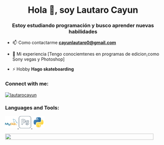 <h1 align="center">Hola 👋, soy Lautaro Cayun</h1>
<h3 align="center">Estoy estudiando programación y busco aprender nuevas habilidades</h3>

- 📫 Como contactarme **cayunlautaro0@gmail.com**

- 📄 Mi experiencia [Tengo conociemtenes en programas de edicion,como Sony vegas y Photoshop]

- ⚡ Hobby **Hago skateboarding**

<h3 align="left">Connect with me:</h3>
<p align="left">
<a href="https://instagram.com/lautarocayun" target="blank"><img align="center" src="https://raw.githubusercontent.com/rahuldkjain/github-profile-readme-generator/master/src/images/icons/Social/instagram.svg" alt="lautarocayun" height="30" width="40" /></a>
</p>

<h3 align="left">Languages and Tools:</h3>
<p align="left"> <a href="https://www.mysql.com/" target="_blank" rel="noreferrer"> <img src="https://raw.githubusercontent.com/devicons/devicon/master/icons/mysql/mysql-original-wordmark.svg" alt="mysql" width="40" height="40"/> </a> <a href="https://www.photoshop.com/en" target="_blank" rel="noreferrer"> <img src="https://raw.githubusercontent.com/devicons/devicon/master/icons/photoshop/photoshop-line.svg" alt="photoshop" width="40" height="40"/> </a> <a href="https://www.python.org" target="_blank" rel="noreferrer"> <img src="https://raw.githubusercontent.com/devicons/devicon/master/icons/python/python-original.svg" alt="python" width="40" height="40"/> </a> </p>

<img class="media_gif__MBeQG" style="aspect-ratio:480/262" src="https://i.giphy.com/s3nPipvcm7IUxzH2Ro.webp" alt="" width="480">
